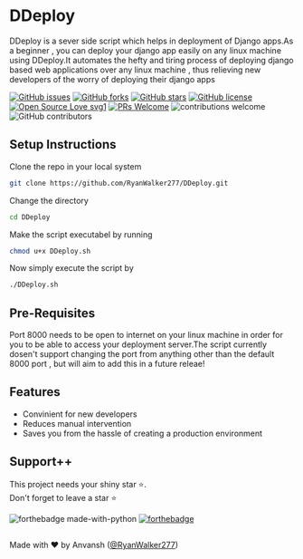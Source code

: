 # DDeploy
DDeploy is a sever side script which helps in deployment of Django apps.As  a beginner , you can deploy your django app easily on any linux machine using DDeploy.It automates the hefty and tiring process of deploying django based web applications over any linux machine , thus relieving new developers of the worry of deploying their django apps

[![GitHub issues](https://img.shields.io/github/issues/RyanWalker277/DDeploy)](https://github.com/RyanWalker277/DDeploy/issues)
[![GitHub forks](https://img.shields.io/github/forks/RyanWalker277/DDeploy)](https://github.com/RyanWalker277/DDeploy/network)
[![GitHub stars](https://img.shields.io/github/stars/RyanWalker277/DDeploy)](https://github.com/RyanWalker277/DDeploy/stargazers)
[![GitHub license](https://img.shields.io/github/license/RyanWalker277/DDeploy)](https://github.com/RyanWalker277/DDeploy/blob/main/LICENSE)
[![Open Source Love svg1](https://badges.frapsoft.com/os/v1/open-source.svg?v=103)](https://github.com/ellerbrock/open-source-badges/) [![PRs Welcome](https://img.shields.io/badge/PRs-welcome-brightgreen.svg?style=flat-square)](http://makeapullrequest.com) ![contributions welcome](https://img.shields.io/static/v1.svg?label=Contributions&message=Welcome&color=0059b3&style=flat-square) ![GitHub contributors](https://img.shields.io/github/contributors-anon/RyanWalker277/DDeploy) 
<br>

## Setup Instructions

Clone the repo in your local system

```bash
git clone https://github.com/RyanWalker277/DDeploy.git
```
Change the directory
```bash
cd DDeploy
```
Make the script executabel by running
```bash
chmod u+x DDeploy.sh
```
Now simply execute the script by 

```bash
./DDeploy.sh
```
## Pre-Requisites
Port 8000 needs to be open to internet on your linux machine in order for you to be able to access your deployment server.The script currently dosen't support changing the port from anything other than the default 8000 port , but will aim to add this in a future releae!


## Features

- Convinient for new developers
- Reduces manual intervention 
- Saves you from the hassle of creating a production environment

## Support++

This project needs your shiny star ⭐.   
Don't forget to leave a star ⭐️

![forthebadge made-with-python](https://forthebadge.com/images/badges/open-source.svg)  [![forthebadge](https://forthebadge.com/images/badges/built-with-love.svg)](https://forthebadge.com)


##
Made with ❤ by Anvansh ([@RyanWalker277](https://github.com/RyanWalker277))

